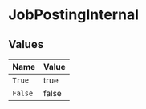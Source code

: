 # JobPostingInternal


## Values

| Name    | Value   |
| ------- | ------- |
| `True`  | true    |
| `False` | false   |